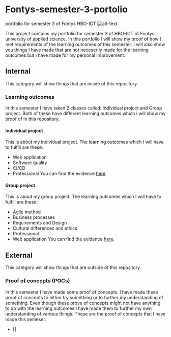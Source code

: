 # Fontys-semester-3-portolio
portfolio for semester 3 of Fontys HBO-ICT
![alt-text](https://upload.wikimedia.org/wikipedia/commons/thumb/e/ef/Fontys-Logo.svg/1200px-Fontys-Logo.svg.png)

This project contains my portfolio for semester 3 of HBO-ICT of Fontys university of applied science. In this portfolio I will show my proof of how I met requirements of the learning outcomes of this semester. I will also show you things I have made that are not neceserily made for the learning outcomes but I have made for my personal improvement.

## Internal
This category will show things that are inside of this repository.
### Learning outcomes
In this semester I have taken 2 classes called: Individual project and Group project. Both of these have different learning outcomes which i will show my proof of in this repository.
#### Individual project
This is about my individual project. The learning outcomes which I will have to fulfill are these:
- Web application
- Software quality
- CI/CD
- Professional
You can find the evidence [here](../main/Individual-project).
#### Group project
This is about my group project. The learning outcomes which I will have to fulfill are these:
- Agile method
- Business processes
- Requirements and Design
- Cultural differences and ethics
- Professional
- Web application
You can find the evidence [here](../main/Group-project).
## External
This category will show things that are outside of this repository.
### Proof of concepts (POCs)
In this semester I have made some proof of concepts. I have made these proof of concepts to either try something or to further my understanding of something. Even though these prove of concepts might not have anything to do with the learning outcomes I have made them to further my own understanding of various things. These are the proof of concepts that I have made this semeser:
- []
